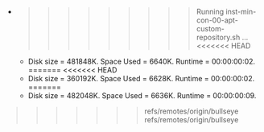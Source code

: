* >>>>>>>>> Running inst-min-con-00-apt-custom-repository.sh ...
<<<<<<< HEAD
  * Disk size = 481848K. Space Used = 6640K. Runtime = 00:00:00:02.
=======
<<<<<<< HEAD
  * Disk size = 360192K. Space Used = 6628K. Runtime = 00:00:00:02.
=======
  * Disk size = 482048K. Space Used = 6636K. Runtime = 00:00:00:09.
>>>>>>> refs/remotes/origin/bullseye
>>>>>>> refs/remotes/origin/bullseye
